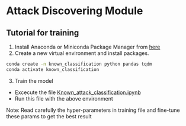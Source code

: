 # Attack Discovering Module

## Tutorial for training

1. Install Anaconda or Miniconda Package Manager from [here](https://www.anaconda.com/distribution/)
2. Create a new virtual environment and install packages.
```bash
conda create -n known_classification python pandas tqdm
conda activate known_classification
```
3. Train the model
- Excecute the file [Known_attack_classification.ipynb](Known_attack_classification.ipynb)
- Run this file with the above environment


Note: Read carefully the hyper-parameters in training file and fine-tune these params to get the best result



